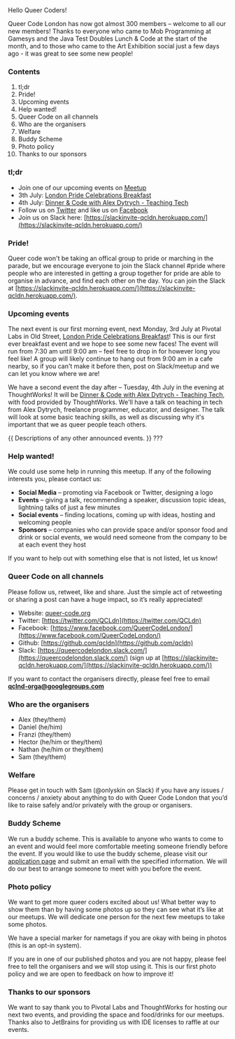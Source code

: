 Hello Queer Coders!

Queer Code London has now got almost 300 members – welcome to all our new members! Thanks to everyone who came to Mob Programming at Gamesys and the Java Test Doubles Lunch & Code at the start of the month, and to those who came to the Art Exhibition social just a few days ago - it was great to see some new people!

### Contents
 1. tl;dr
 2. Pride!
 3. Upcoming events
 4. Help wanted!
 5. Queer Code on all channels
 6. Who are the organisers
 7. Welfare
 8. Buddy Scheme
 9. Photo policy
 10. Thanks to our sponsors

### tl;dr
- Join one of our upcoming events on [Meetup](https://www.meetup.com/Queer-Code-London/)
 - 3th July: [London Pride Celebrations Breakfast](https://www.meetup.com/Queer-Code-London/events/240813075/)
 - 4th July: [Dinner & Code with Alex Dytrych - Teaching Tech](https://www.meetup.com/Queer-Code-London/events/240203532/)
- Follow us on [Twitter](https://twitter.com/QCLdn) and like us on [Facebook­](https://www.facebook.com/QueerCodeLondon/)
- Join us on Slack­ here: [https://slackinvite-qcldn.herokuapp.com/](https://slackinvite-qcldn.herokuapp.com/)

### Pride!

Queer code won't be taking an offical group to pride or marching in the parade, but we encourage everyone to join the Slack channel #pride where people who are interested in getting a group together for pride are able to organise in advance, and find each other on the day. You can join the Slack at [https://slackinvite-qcldn.herokuapp.com/](https://slackinvite-qcldn.herokuapp.com/).

### Upcoming events

The next event is our first morning event, next Monday, 3rd July at Pivotal Labs in Old Street, [London Pride Celebrations Breakfast](https://www.meetup.com/Queer-Code-London/events/240813075/)! This is our first ever breakfast event and we hope to see some new faces! The event will run from 7:30 am until 9:00 am – feel free to drop in for however long you feel like! A group will likely continue to hang out from 9:00 am in a cafe nearby, so if you can't make it before then, post on Slack/meetup and we can let you know where we are!

We have a second event the day after – Tuesday, 4th July in the evening at ThoughtWorks! It will be [Dinner & Code with Alex Dytrych - Teaching Tech](https://www.meetup.com/Queer-Code-London/events/240203532/), with food provided by ThoughtWorks. We'll have a talk on teaching in tech from Alex Dytrych, freelance programmer, educator, and designer. The talk will look at some basic teaching skills, as well as discussing why it's important that we as queer people teach others.

{{ Descriptions of any other announced events. }} ???

### Help wanted!

We could use some help in running this meetup. If any of the following interests you, please contact us:

- **Social Media** – promoting via Facebook or Twitter, designing a logo
- **Events** – giving a talk, recommending a speaker, discussion topic ideas, lightning talks of just a few minutes
- **Social events** – finding locations, coming up with ideas, hosting and welcoming people
- **Sponsors** – companies who can provide space and/or sponsor food and drink or social events, we would need someone from the company to be at each event they host

If you want to help out with something else that is not listed, let us know!

### Queer Code on all channels

Please follow us, retweet, like and share. Just the simple act of retweeting or sharing a post can have a huge impact, so it’s really appreciated!

- Website: [queer-code.org­](http://queer-code.org/)
- Twitter: [https://twitter.com/QCLdn­](https://twitter.com/QCLdn)
- Facebook: [https://www.facebook.com/QueerCodeLondon/­](https://www.facebook.com/QueerCodeLondon/)
- Github: [https://github.com/qcldn­](https://github.com/qcldn)
- Slack: [https://queercodelondon.slack.com/­](https://queercodelondon.slack.com/) (sign up at [https://slackinvite-qcldn.herokuapp.com/­](https://slackinvite-qcldn.herokuapp.com/))

If you want to contact the organisers directly, please feel free to email **qclnd-orga@googlegroups.com**

### Who are the organisers

- Alex (they/them)
- Daniel (he/him)
- Franzi (they/them)
- Hector (he/him or they/them)
- Nathan (he/him or they/them)
- Sam (they/them)

### Welfare

Please get in touch with Sam (@onlyskin on Slack) if you have any issues / concerns / anxiety about anything to do with Queer Code London that you’d like to raise safely and/or privately with the group or organisers.

### Buddy Scheme

We run a buddy scheme. This is available to anyone who wants to come to an event and would feel more comfortable meeting someone friendly before the event. If you would like to use the buddy scheme, please visit our [application page](https://github.com/qcldn/docs/blob/master/buddy.md) and submit an email with the specified information. We will do our best to arrange someone to meet with you before the event.

### Photo policy

We want to get more queer coders excited about us! What better way to show them than by having some photos up so they can see what it’s like at our meetups. We will dedicate one person for the next few meetups to take some photos.

We have a special marker for nametags if you are okay with being in photos (this is an opt-in system).

If you are in one of our published photos and you are not happy, please feel free to tell the organisers and we will stop using it. This is our first photo policy and we are open to feedback on how to improve it!

### Thanks to our sponsors

We want to say thank you to Pivotal Labs and ThoughtWorks for hosting our next two events, and providing the space and food/drinks for our meetups. Thanks also to JetBrains for providing us with IDE licenses to raffle at our events.
